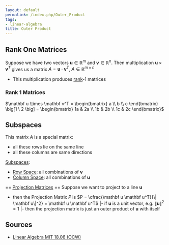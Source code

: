 ```yaml
---
layout: default
permalink: /index.php/Outer_Product
tags:
- linear-algebra
title: Outer Product
---
```

## Rank One Matrices
Suppose we have two vectors $\mathbf u \in \mathbb R^m$ and $\mathbf v \in \mathbb R^n$. Then multiplication $\mathbf u \times \mathbf v^T$ gives us a matrix $A = \mathbf u \cdot \mathbf v^T$, $A \in \mathbb R^{m \times n}$
- This multiplication produces [rank](Rank_(Matrix))-1 matrices


### Rank 1 Matrices
$\mathbf u \times \mathbf v^T = \begin{bmatrix}
a \\ b \\ c
\end{bmatrix} \big[1 \ 2 \big] = \begin{bmatrix}
1a & 2a \\ 
1b & 2b \\ 
1c & 2c
\end{bmatrix}$


## Subspaces
This matrix $A$ is a special matrix: 
- all these rows lie on the same line
- all these columns are same directions 

[Subspaces](Four_Fundamental_Subspaces):
- [Row Space](Row_Space): all combinations of $\mathbf v$ 
- [Column Space](Column_Space): all combinations of  $\mathbf u$


== [Projection Matrices](Projection_Matrices) == 
Suppose we want to project to a line $\mathbf u$ 
- then the Projection Matrix $P$ is $P = \cfrac{\mathbf u \mathbf u^T}{\|  \mathbf u\|^2} = \mathbf u \mathbf u^T$ |- if $\mathbf u$ is a unit vector, e.g. $\|  \mathbf u \|^2 = 1$ |- then the projection matrix is just an outer product of $\mathbf u$ with itself


## Sources
- [Linear Algebra MIT 18.06 (OCW)](Linear_Algebra_MIT_18.06_(OCW))
